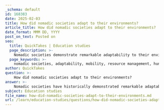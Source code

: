 ```yaml
---
_schema: default
id: 168383
date: 2025-02-03
title: How did nomadic societies adapt to their environments?
article_title: How did nomadic societies adapt to their environments?
date_format: MMM DD, YYYY
post_on_text: Posted on
seo:
  title: QuickTakes | Education studies
  page_description: >-
    Nomadic societies demonstrate remarkable adaptability to their environments through mobility, resource management, social structures, and cultural practices, showcasing human resilience in challenging conditions.
  page_keywords: >-
    nomadic societies, adaptability, mobility, resource management, hunting and gathering, social structures, kinship, cultural practices, oral histories, climate change, technological innovations
author: QuickTakes
question: >-
    How did nomadic societies adapt to their environments?
answer: >-
    Nomadic societies have historically demonstrated remarkable adaptability to their environments through various strategies that allow them to thrive despite the challenges posed by their mobile lifestyles. Here are some key ways in which these societies have adapted:\n\n1. **Mobility and Resource Management**: Nomadic groups often move in search of food, water, and grazing land for their livestock. This mobility is a fundamental aspect of their survival, allowing them to follow seasonal patterns of resource availability. For instance, they may migrate to areas with abundant game during certain times of the year or move to different pastures as the seasons change.\n\n2. **Hunting and Gathering Techniques**: Many nomadic societies rely on hunting and gathering as their primary means of subsistence. They possess extensive knowledge of their environment, including the behavior of animals and the availability of edible plants. This deep understanding enables them to exploit resources efficiently and sustainably.\n\n3. **Social Structures and Kinship**: Nomadic societies often have egalitarian social structures, which facilitate cooperation and resource sharing among members. Kinship ties play a crucial role in these societies, as they help maintain social cohesion and support networks that are vital for survival in challenging environments.\n\n4. **Cultural Practices and Oral Histories**: The cultural practices of nomadic societies, including oral histories, rituals, and traditions, are often closely tied to their environment. These practices not only reinforce social bonds but also serve as a means of passing down knowledge about resource management, navigation, and survival techniques.\n\n5. **Adaptation to Climate Change**: Throughout history, nomadic societies have had to adapt to changing climatic conditions. For example, the end of the last Ice Age around 12,000 years ago led to a warming climate that influenced migration patterns and resource availability. Nomadic groups have historically adjusted their movements and subsistence strategies in response to such environmental changes.\n\n6. **Technological Innovations**: While nomadic societies may not have developed the same level of technological advancements as settled agricultural communities, they have created tools and technologies suited to their lifestyles. This includes specialized hunting tools, portable shelters, and methods for preserving food, which enhance their ability to adapt to different environments.\n\nIn summary, nomadic societies exemplify human resilience and adaptability through their mobility, resource management strategies, social structures, cultural practices, and responses to environmental changes. Their ability to thrive in diverse and often challenging conditions provides valuable insights into the ways humans have interacted with their environments throughout history.
subject: Education studies
file_name: how-did-nomadic-societies-adapt-to-their-environments.md
url: /learn/education-studies/questions/how-did-nomadic-societies-adapt-to-their-environments
---
```


&nbsp;